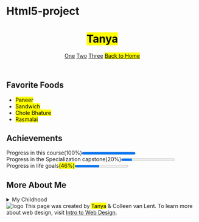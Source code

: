 # Html5-project
<!DOCTYPE html>
<html lang="en">
<head>
	<meta charset="utf-8">
	<title>Final Project | WD4E</title>
</head>
	<body>
		<header>
			<h1><mark> Tanya </mark></h1>
			<nav>
				<a href="#">One</a>
				<a href="#">Two</a>
				<a href="#">Three</a>
				<a href="#"><mark>Back to Home</mark></a>	
			</nav>
		</header>
		<section>
			<h2>Favorite Foods</h2>
			<ul>
				<li><mark>Paneer</mark></li>
				<li><mark>Sandwich</mark></li>
				<li><mark>Chole Bhature</mark></li>
				<li><mark>Rasmalai</mark></li>
			</ul>
		</section>
		<section>
			<h2>Achievements</h2>
			Progress in this course(100%)<progress value="100" max="100"></progress><br>
			Progress in the Specialization capstone(20%)<progress value="20" max="100"></progress><br>
			Progress in life goals<mark>(46%)</mark><progress value="46" max="100"></progress><br>
		</section>
    <section>
			<h2>More About Me</h2>
			<details>
				<summary>My Childhood</summary>
				<p><mark> I love my childhood. I play, dance, sing, draw a lot. I always liked to go to school. </mark></p>
			</details>
		</section>
		<footer>
			<img src="http://www.intro-webdesign.com/images/newlogo.png" alt="logo">
			This page was created by <mark>Tanya</mark> &amp; Colleen van Lent. To learn more about web design, visit <a  href="http://www.intro-webdesign.com/">Intro to Web Design</a>.
		</footer>
	</body>
</html>
